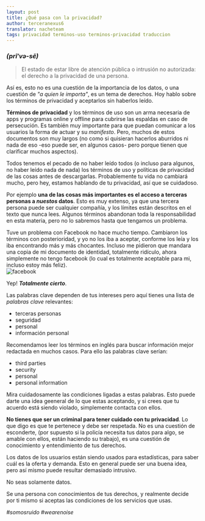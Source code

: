 ```yaml
---
layout: post
title: ¿Qué pasa con la privacidad?
author: terceranexus6
translator: nacheteam
tags: privacidad terminos-uso terminos-privacidad traduccion
---
```


### _(prī′və-sē)_

>El estado de estar libre de atención pública o intrusión no autorizada: el derecho a la privacidad de una persona.  

Así es, esto no es una cuestión de la importancia de los datos, o una cuestión de _"a quien le importa"_, es un tema de derechos. Hoy hablo sobre los términos de privacidad y aceptarlos sin haberlos leído.  

**Términos de privacidad** y los términos de uso son un arma necesaria de apps y programas online y offline para cubrirse las espaldas en caso de persecución. Es también muy importante para que puedan comunicar a los usuarios la forma de actuar y su _manifesto_. Pero, muchos de estos documentos son muy largos (no como si quisieran hacerlos aburridos ni nada de eso -eso puede ser, en algunos casos- pero porque tienen que clarificar muchos aspectos).  

Todos tenemos el pecado de no haber leído todos (o incluso para algunos, no haber leído nada de nada) los términos de uso y políticas de privacidad de las cosas antes de descargarlas. Probablemente tu vida no cambiará mucho, pero hey, estamos hablando de tu privacidad, así que se cuidadoso.  

Por ejemplo **una de las cosas más importantes es el acceso a terceras personas a _nuestos_ datos**. Esto es muy extenso, ya que una tercera persona puede ser cualquier compañía, y los límites están descritos en el texto que nunca lees. Algunos términos abandonan toda la responsabilidad en esta materia, pero no lo sabremos hasta que tengamos un problema.  

Tuve un problema con Facebook no hace mucho tiempo. Cambiaron los términos con posterioridad, y yo no los iba a aceptar, conforme los leía y los iba encontrando más y más chocantes. Incluso me pidieron que mandara una copia de mi documento de identidad, totalmente ridículo, ahora simplemente no tengo facebook (lo cual es totalmente aceptable para mi, incluso estoy más feliz).  
![facebook](http://65.media.tumblr.com/14ead16ff846ac019665d059fa0deaca/tumblr_inline_odi89c25PH1utpzp8_500.png)  

Yep! **_Totalmente cierto_**.

Las palabras clave dependen de tus intereses pero aquí tienes una lista de _palabras clave_ relevantes:  

- terceras personas  
- seguridad  
- personal  
- información personal  

Recomendamos leer los términos en inglés para buscar información mejor redactada en muchos casos. Para ello las palabras clave serían:  

- third parties
- security
- personal
- personal information

Mira cuidadosamente las condiciones ligadas a estas palabras. Esto puede darte una idea geeneral de lo que estas aceptando, y si crees que tu acuerdo está siendo violado, simplemente contacta con ellos.  

**No tienes que ser un criminal para tener cuidado con tu privacidad**. Lo que digo es que te pertenece y debe ser respetada. No es una cuestión de esconderte, (por supuesto si la policía necesita tus datos para algo, se amable con ellos, están haciendo su trabajo), es una cuestión de conocimiento y entendimiento de tus derechos.  

Los datos de los usuarios están siendo usados para estadísticas, para saber cuál es la oferta y demanda. Esto en general puede ser una buena idea, pero así mismo puede resultar demasiado intrusivo.  

No seas solamente datos.  

Se una persona con conocimientos de tus derechos, y realmente decide por ti mismo si aceptas las condiciones de los servicios que usas.

_#somosruido_
_#wearenoise_
